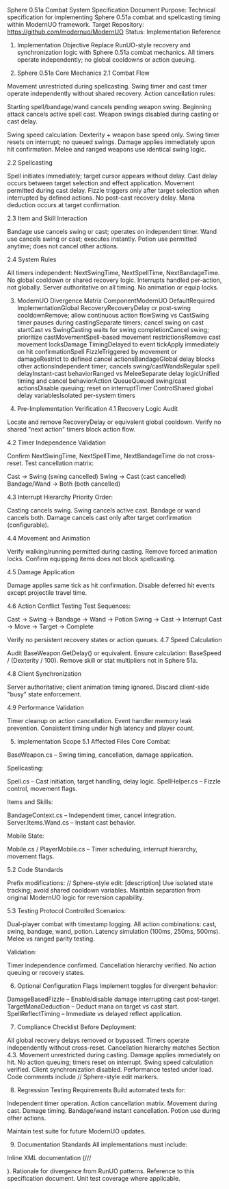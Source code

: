 Sphere 0.51a Combat System Specification
Document Purpose: Technical specification for implementing Sphere 0.51a combat and spellcasting timing within ModernUO framework.
Target Repository: https://github.com/modernuo/ModernUO
Status: Implementation Reference

1. Implementation Objective
Replace RunUO-style recovery and synchronization logic with Sphere 0.51a combat mechanics. All timers operate independently; no global cooldowns or action queuing.

2. Sphere 0.51a Core Mechanics
2.1 Combat Flow

Movement unrestricted during spellcasting.
Swing timer and cast timer operate independently without shared recovery.
Action cancellation rules:

Starting spell/bandage/wand cancels pending weapon swing.
Beginning attack cancels active spell cast.
Weapon swings disabled during casting or cast delay.


Swing speed calculation: Dexterity + weapon base speed only.
Swing timer resets on interrupt; no queued swings.
Damage applies immediately upon hit confirmation.
Melee and ranged weapons use identical swing logic.

2.2 Spellcasting

Spell initiates immediately; target cursor appears without delay.
Cast delay occurs between target selection and effect application.
Movement permitted during cast delay.
Fizzle triggers only after target selection when interrupted by defined actions.
No post-cast recovery delay.
Mana deduction occurs at target confirmation.

2.3 Item and Skill Interaction

Bandage use cancels swing or cast; operates on independent timer.
Wand use cancels swing or cast; executes instantly.
Potion use permitted anytime; does not cancel other actions.

2.4 System Rules

All timers independent: NextSwingTime, NextSpellTime, NextBandageTime.
No global cooldown or shared recovery logic.
Interrupts handled per-action, not globally.
Server authoritative on all timing.
No animation or equip locks.


3. ModernUO Divergence Matrix
ComponentModernUO DefaultRequired ImplementationGlobal RecoveryRecoveryDelay or post-swing cooldownRemove; allow continuous action flowSwing vs CastSwing timer pauses during castingSeparate timers; cancel swing on cast startCast vs SwingCasting waits for swing completionCancel swing; prioritize castMovementSpell-based movement restrictionsRemove cast movement locksDamage TimingDelayed to event tickApply immediately on hit confirmationSpell FizzleTriggered by movement or damageRestrict to defined cancel actionsBandageGlobal delay blocks other actionsIndependent timer; cancels swing/castWandsRegular spell delayInstant-cast behaviorRanged vs MeleeSeparate delay logicUnified timing and cancel behaviorAction QueueQueued swing/cast actionsDisable queuing; reset on interruptTimer ControlShared global delay variablesIsolated per-system timers

4. Pre-Implementation Verification
4.1 Recovery Logic Audit

Locate and remove RecoveryDelay or equivalent global cooldown.
Verify no shared "next action" timers block action flow.

4.2 Timer Independence Validation

Confirm NextSwingTime, NextSpellTime, NextBandageTime do not cross-reset.
Test cancellation matrix:

Cast → Swing (swing cancelled)
Swing → Cast (cast cancelled)
Bandage/Wand → Both (both cancelled)



4.3 Interrupt Hierarchy
Priority Order:

Casting cancels swing.
Swing cancels active cast.
Bandage or wand cancels both.
Damage cancels cast only after target confirmation (configurable).

4.4 Movement and Animation

Verify walking/running permitted during casting.
Remove forced animation locks.
Confirm equipping items does not block spellcasting.

4.5 Damage Application

Damage applies same tick as hit confirmation.
Disable deferred hit events except projectile travel time.

4.6 Action Conflict Testing
Test Sequences:

Cast → Swing → Bandage → Wand → Potion
Swing → Cast → Interrupt
Cast → Move → Target → Complete

Verify no persistent recovery states or action queues.
4.7 Speed Calculation

Audit BaseWeapon.GetDelay() or equivalent.
Ensure calculation: BaseSpeed / (Dexterity / 100).
Remove skill or stat multipliers not in Sphere 51a.

4.8 Client Synchronization

Server authoritative; client animation timing ignored.
Discard client-side "busy" state enforcement.

4.9 Performance Validation

Timer cleanup on action cancellation.
Event handler memory leak prevention.
Consistent timing under high latency and player count.


5. Implementation Scope
5.1 Affected Files
Core Combat:

BaseWeapon.cs – Swing timing, cancellation, damage application.

Spellcasting:

Spell.cs – Cast initiation, target handling, delay logic.
SpellHelper.cs – Fizzle control, movement flags.

Items and Skills:

BandageContext.cs – Independent timer, cancel integration.
Server.Items.Wand.cs – Instant cast behavior.

Mobile State:

Mobile.cs / PlayerMobile.cs – Timer scheduling, interrupt hierarchy, movement flags.

5.2 Code Standards

Prefix modifications: // Sphere-style edit: [description]
Use isolated state tracking; avoid shared cooldown variables.
Maintain separation from original ModernUO logic for reversion capability.

5.3 Testing Protocol
Controlled Scenarios:

Dual-player combat with timestamp logging.
All action combinations: cast, swing, bandage, wand, potion.
Latency simulation (100ms, 250ms, 500ms).
Melee vs ranged parity testing.

Validation:

Timer independence confirmed.
Cancellation hierarchy verified.
No action queuing or recovery states.


6. Optional Configuration Flags
Implement toggles for divergent behavior:

DamageBasedFizzle – Enable/disable damage interrupting cast post-target.
TargetManaDeduction – Deduct mana on target vs cast start.
SpellReflectTiming – Immediate vs delayed reflect application.


7. Compliance Checklist
Before Deployment:

 All global recovery delays removed or bypassed.
 Timers operate independently without cross-reset.
 Cancellation hierarchy matches Section 4.3.
 Movement unrestricted during casting.
 Damage applies immediately on hit.
 No action queuing; timers reset on interrupt.
 Swing speed calculation verified.
 Client synchronization disabled.
 Performance tested under load.
 Code comments include // Sphere-style edit markers.


8. Regression Testing Requirements
Build automated tests for:

Independent timer operation.
Action cancellation matrix.
Movement during cast.
Damage timing.
Bandage/wand instant cancellation.
Potion use during other actions.

Maintain test suite for future ModernUO updates.

9. Documentation Standards
All implementations must include:

Inline XML documentation (/// <summary>).
Rationale for divergence from RunUO patterns.
Reference to this specification document.
Unit test coverage where applicable.


